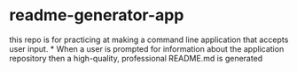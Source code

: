 # readme-generator-app
this repo is for practicing at making a command line application that accepts user input. * When a user is prompted for information about the application repository then a high-quality, professional README.md is generated
